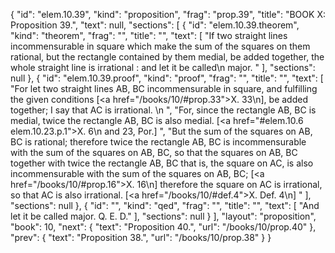 {
  "id": "elem.10.39",
  "kind": "proposition",
  "frag": "prop.39",
  "title": "BOOK X: Proposition 39.",
  "text": null,
  "sections": [
    {
      "id": "elem.10.39.theorem",
      "kind": "theorem",
      "frag": "",
      "title": "",
      "text": [
        "If two straight lines incommensurable in square which make the sum of the squares on them rational, but the rectangle contained by them medial, be added together, the whole straight line is irrational : and let it be called\n       major. "
      ],
      "sections": null
    },
    {
      "id": "elem.10.39.proof",
      "kind": "proof",
      "frag": "",
      "title": "",
      "text": [
        "For let two straight lines AB, BC incommensurable in square, and fulfilling the given conditions [<a href=\"/books/10/#prop.33\">X. 33</a>\n], be added together; I say that AC is irrational. \n      ",
        "For, since the rectangle AB, BC is medial, twice the rectangle AB, BC is also medial. [<a href=\"#elem.10.6 elem.10.23.p.1\">X. 6\n and 23, Por.</a>] ",
        "But the sum of the squares on AB, BC is rational; therefore twice the rectangle AB, BC is incommensurable with the sum of the squares on AB, BC, so that the squares on AB, BC together with twice the rectangle AB, BC that is, the square on AC, is also incommensurable with the sum of the squares on AB, BC; [<a href=\"/books/10/#prop.16\">X. 16</a>\n] therefore the square on AC is irrational, so that AC is also irrational. [<a href=\"/books/10/#def.4\">X. Def. 4</a>\n] "
      ],
      "sections": null
    },
    {
      "id": "",
      "kind": "qed",
      "frag": "",
      "title": "",
      "text": [
        "And let it be called major. Q. E. D."
      ],
      "sections": null
    }
  ],
  "layout": "proposition",
  "book": 10,
  "next": {
    "text": "Proposition 40.",
    "url": "/books/10/prop.40"
  },
  "prev": {
    "text": "Proposition 38.",
    "url": "/books/10/prop.38"
  }
}
